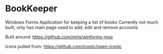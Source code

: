 # BookKeeper
Windows Forms Application for keeping a list of books
Currently not much built, only has main page used to add, edit and remove accounts

Built around: https://github.com/mrts/winforms-mvp

Icons pulled from: https://github.com/iconic/open-iconic
